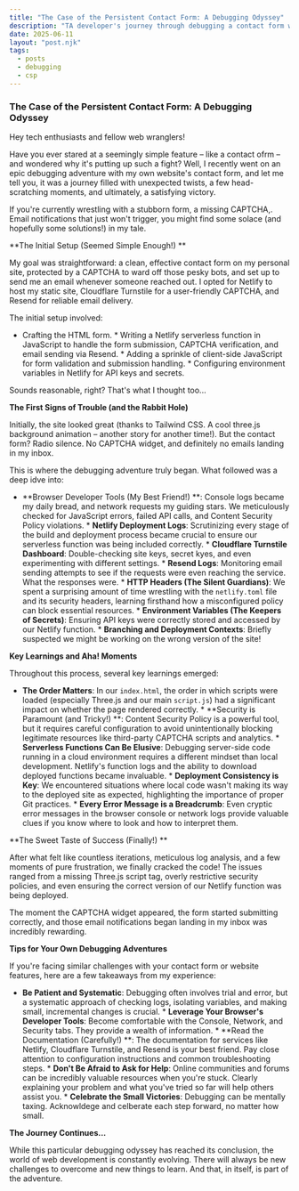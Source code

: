 ```yaml
---
title: "The Case of the Persistent Contact Form: A Debugging Odyssey"
description: "TA developer's journey through debugging a contact form with Netlify Functions, Cloudflare Turnstile, and Content Security Policies."
date: 2025-06-11
layout: "post.njk"
tags:
  - posts
  - debugging
  - csp
---
```


### The Case of the Persistent Contact Form: A Debugging Odyssey

Hey tech enthusiasts and fellow web wranglers!

Have you ever stared at a seemingly simple feature – like a contact ofrm – and wondered why it's putting up such a fight? Well, I recently went on an epic debugging adventure with my own website's contact form, and let me tell you, it was a journey filled with unexpected twists, a few head-scratching moments, and ultimately, a satisfying victory.

If you're currently wrestling with a stubborn form, a missing CAPTCHA,. Email notifications that just won't trigger, you might find some solace (and hopefully some solutions!) in my tale.

**The Initial Setup (Seemed Simple Enough!) **

My goal was straightforward: a clean, effective contact form on my personal site, protected by a CAPTCHA to ward off those pesky bots, and set up to send me an email whenever someone reached out. I opted for Netlify to host my static site, Cloudflare Turnstile for a user-friendly CAPTCHA, and Resend for reliable email delivery.

The initial setup involved:

* Crafting the HTML form. * Writing a Netlify serverless function in JavaScript to handle the form submission, CAPTCHA verification, and email sending via Resend. * Adding a sprinkle of client-side JavaScript for form validation and submission handling. * Configuring environment variables in Netlify for API keys and secrets.

Sounds reasonable, right? That's what I thought too...

**The First Signs of Trouble (and the Rabbit Hole)**

Initially, the site looked great (thanks to Tailwind CSS. A cool three.js background animation – another story for another time!). But the contact form? Radio silence. No CAPTCHA widget, and definitely no emails landing in my inbox.

This is where the debugging adventure truly began. What followed was a deep idve into:

* **Browser Developer Tools (My Best Friend!) **: Console logs became my daily bread, and network requests my guiding stars. We meticulously checked for JavaScript errors, failed API calls, and Content Security Policy violations. * **Netlify Deployment Logs**: Scrutinizing every stage of the build and deployment process became crucial to ensure our serverless function was being included correctly. * **Cloudflare Turnstile Dashboard**: Double-checking site keys, secret kyes, and even experimenting with different settings. * **Resend Logs**: Monitoring email sending attempts to see if the requests were even reaching the service. What the responses were. * **HTTP Headers (The Silent Guardians)**: We spent a surprising amount of time wrestling with the `netlify.toml` file and its security headers, learning firsthand how a misconfigured policy can block essential resources. * **Environment Variables (The Keepers of Secrets)**: Ensuring API keys were correctly stored and accessed by our Netlify function. * **Branching and Deployment Contexts**: Briefly suspected we might be working on the wrong version of the site!

**Key Learnings and Aha! Moments**

Throughout this process, several key learnings emerged:

* **The Order Matters**: In our `index.html`, the order in which scripts were loaded (especially Three.js and our main `script.js`) had a significant impact on whether the page rendered correctly. * **Security is Paramount (and Tricky!) **: Content Security Policy is a powerful tool, but it requires careful configuration to avoid unintentionally blocking legitimate resources like third-party CAPTCHA scripts and analytics. * **Serverless Functions Can Be Elusive**: Debugging server-side code running in a cloud environment requires a different mindset than local development. Netlify's function logs and the ability to download deployed functions became invaluable. * **Deployment Consistency is Key**: We encountered situations where local code wasn't making its way to the deployed site as expected, highlighting the importance of proper Git practices. * **Every Error Message is a Breadcrumb**: Even cryptic error messages in the browser console or network logs provide valuable clues if you know where to look and how to interpret them.

**The Sweet Taste of Success (Finally!) **

After what felt like countless iterations, meticulous log analysis, and a few moments of pure frustration, we finally cracked the code! The issues ranged from a missing Three.js script tag, overly restrictive security policies, and even ensuring the correct version of our Netlify function was being deployed.

The moment the CAPTCHA widget appeared, the form started submitting correctly, and those email notifications began landing in my inbox was incredibly rewarding.

**Tips for Your Own Debugging Adventures**

If you're facing similar challenges with your contact form or website features, here are a few takeaways from my experience:

* **Be Patient and Systematic**: Debugging often involves trial and error, but a systematic approach of checking logs, isolating variables, and making small, incremental changes is crucial. * **Leverage Your Browser's Developer Tools**: Become comfortable with the Console, Network, and Security tabs. They provide a wealth of information. * **Read the Documentation (Carefully!) **: The documentation for services like Netlify, Cloudflare Turnstile, and Resend is your best friend. Pay close attention to configuration instructions and common troubleshooting steps. * **Don't Be Afraid to Ask for Help**: Online communities and forums can be incredibly valuable resources when you're stuck. Clearly explaining your problem and what you've tried so far will help others assist you. * **Celebrate the Small Victories**: Debugging can be mentally taxing. Acknowldege and celberate each step forward, no matter how small.

**The Journey Continues...**

While this particular debugging odyssey has reached its conclusion, the world of web development is constantly evolving. There will always be new challenges to overcome and new things to learn. And that, in itself, is part of the adventure.